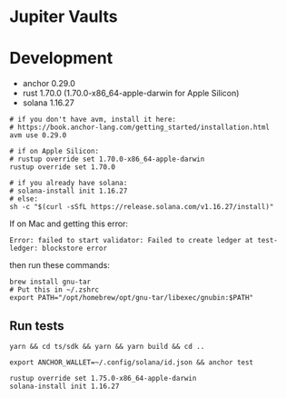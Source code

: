 # Jupiter Vaults

# Development

* anchor 0.29.0
* rust 1.70.0 (1.70.0-x86_64-apple-darwin for Apple Silicon)
* solana 1.16.27

```shell
# if you don't have avm, install it here: 
# https://book.anchor-lang.com/getting_started/installation.html
avm use 0.29.0

# if on Apple Silicon:
# rustup override set 1.70.0-x86_64-apple-darwin
rustup override set 1.70.0

# if you already have solana:
# solana-install init 1.16.27
# else:
sh -c "$(curl -sSfL https://release.solana.com/v1.16.27/install)"
```

If on Mac and getting this error: 
```shell
Error: failed to start validator: Failed to create ledger at test-ledger: blockstore error
```
then run these commands:
```shell
brew install gnu-tar
# Put this in ~/.zshrc 
export PATH="/opt/homebrew/opt/gnu-tar/libexec/gnubin:$PATH"
```

## Run tests
```shell
yarn && cd ts/sdk && yarn && yarn build && cd ..

export ANCHOR_WALLET=~/.config/solana/id.json && anchor test
```

```shell
rustup override set 1.75.0-x86_64-apple-darwin
solana-install init 1.16.27
```
